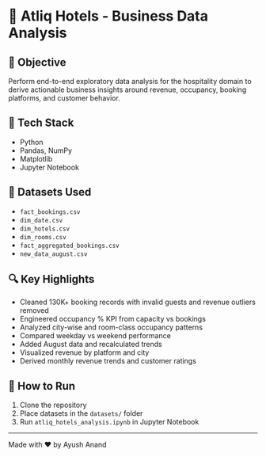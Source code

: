 # 🏨 Atliq Hotels - Business Data Analysis

## 📌 Objective
Perform end-to-end exploratory data analysis for the hospitality domain to derive actionable business insights around revenue, occupancy, booking platforms, and customer behavior.

## 🧰 Tech Stack
- Python
- Pandas, NumPy
- Matplotlib
- Jupyter Notebook

## 📁 Datasets Used
- `fact_bookings.csv`
- `dim_date.csv`
- `dim_hotels.csv`
- `dim_rooms.csv`
- `fact_aggregated_bookings.csv`
- `new_data_august.csv`

## 🔍 Key Highlights
- Cleaned 130K+ booking records with invalid guests and revenue outliers removed
- Engineered occupancy % KPI from capacity vs bookings
- Analyzed city-wise and room-class occupancy patterns
- Compared weekday vs weekend performance
- Added August data and recalculated trends
- Visualized revenue by platform and city
- Derived monthly revenue trends and customer ratings

## 📎 How to Run
1. Clone the repository
2. Place datasets in the `datasets/` folder
3. Run `atliq_hotels_analysis.ipynb` in Jupyter Notebook

---

Made with ❤️ by Ayush Anand

